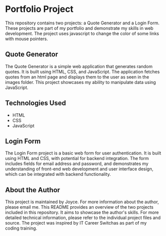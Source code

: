 # Portfolio Project
This repository contains two projects: a Quote Generator and a Login Form. These projects are part of my portfolio and demonstrate my skills in web development. The project uses javascript to change the color of some links with mouse pointers.
## Quote Generator
The Quote Generator is a simple web application that generates random quotes. It is built using HTML, CSS, and JavaScript. The application fetches quotes from an html page and displays them to the user as seen in the images folder. This project showcases my ability to manipulate data using JavaScript.
## Technologies Used
+ HTML
+ CSS
+ JavaScript
## Login Form
The Login Form project is a basic web form for user authentication. It is built using HTML and CSS, with potential for backend integration. The form includes fields for email address and password, and demonstrates my understanding of front-end web development and user interface design, which can be integrated with backend functionality.
## About the Author
This project is maintained by Joyce. For more information about the author, please email me. This README provides an overview of the two projects included in this repository. It aims to showcase the author's skills. For more detailed technical information, please refer to the individual project files and source. The project was inspired by IT Career Switchas as part of my coding training.
